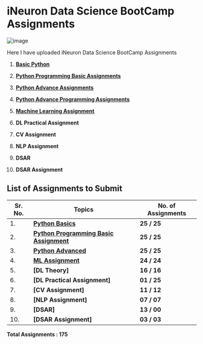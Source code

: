 # iNeuron Data Science BootCamp Assignments

![image](https://user-images.githubusercontent.com/57321948/196933065-4b16c235-f3b9-4391-9cfe-4affcec87c35.png)

Here I have uploaded iNeuron Data Science BootCamp Assignments

1. [**Basic Python**](https://github.com/MohammadWasiq0786/iNeuron-Full-Stack-Data-Science-BootCamp-Assignments/tree/main/1.%20Basic%20Python)

2. [**Python Programming Basic Assignments**](https://github.com/MohammadWasiq0786/iNeuron-Full-Stack-Data-Science-BootCamp-Assignments/tree/main/2.%20Python%20Programming%20Basic%20Assignment)

3. [**Python Advance Assignments**](https://github.com/MohammadWasiq0786/iNeuron-Full-Stack-Data-Science-BootCamp-Assignments/tree/main/3.%20Python%20Advance%20Assignment)

4. [**Python Advance Programming Assignments**](https://github.com/MohammadWasiq0786/iNeuron-Full-Stack-Data-Science-BootCamp-Assignments/tree/main/3.2%20Python%20Advance%20Programming%20Assignment)

5. [**Machine Learning Assignment**](https://github.com/MohammadWasiq0786/iNeuron-Full-Stack-Data-Science-BootCamp-Assignments/tree/main/4.%20Machine%20Learning%20Assignment)

6. **DL Practical Assignment** 

7. **CV Assignment**          

8. **NLP Assignment**                   

9. **DSAR**                              

10. **DSAR Assignment**

## List of Assignments to Submit

| **Sr. No.** | **Topics**                              | **No. of Assignments**      |
|-------------|-----------------------------------------|-----------------------------|
| 1\.         | **[Python Basics]((https://github.com/MohammadWasiq0786/iNeuron-Full-Stack-Data-Science-BootCamp-Assignments/tree/main/1.%20Basic%20Python))**                       | **25 / 25**                 |
| 2\.         | **[Python Programming Basic Assignment]((https://github.com/MohammadWasiq0786/iNeuron-Full-Stack-Data-Science-BootCamp-Assignments/tree/main/2.%20Python%20Programming%20Basic%20Assignment))** | **25 / 25**                 |
| 3\.         | **[Python Advanced]((https://github.com/MohammadWasiq0786/iNeuron-Full-Stack-Data-Science-BootCamp-Assignments/tree/main/3.%20Python%20Advance%20Assignment))**                     | **25 / 25**                 |
| 4\.         | **[ML Assignment](https://github.com/MohammadWasiq0786/iNeuron-Full-Stack-Data-Science-BootCamp-Assignments/tree/main/4.%20Machine%20Learning%20Assignment)**                       | **24 / 24**                 |
| 5\.         | **[DL Theory]**                           | **16 / 16**                 |
| 6\.         | **[DL Practical Assignment]**             | **01 / 25**                 |
| 7\.         | **[CV Assignment]**                       | **11 / 12**                 |
| 8\.         | **[NLP Assignment]**                      | **07 / 07**                 |
| 9\.         | **[DSAR]**                                | **13 / 00**                 |
| 10\.        | **[DSAR Assignment]**                     | **03 / 03**                 |

**Total Assignments : 175** 
